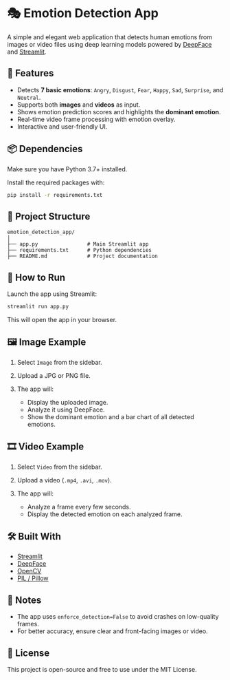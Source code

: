 # 🎭 Emotion Detection App

A simple and elegant web application that detects human emotions from images or video files using deep learning models powered by [DeepFace](https://github.com/serengil/deepface) and [Streamlit](https://streamlit.io/).

## 🧠 Features

- Detects **7 basic emotions**: `Angry`, `Disgust`, `Fear`, `Happy`, `Sad`, `Surprise`, and `Neutral`.
- Supports both **images** and **videos** as input.
- Shows emotion prediction scores and highlights the **dominant emotion**.
- Real-time video frame processing with emotion overlay.
- Interactive and user-friendly UI.

## 📦 Dependencies

Make sure you have Python 3.7+ installed.

Install the required packages with:

```bash
pip install -r requirements.txt
````

## 📁 Project Structure

```
emotion_detection_app/
│
├── app.py                # Main Streamlit app
├── requirements.txt      # Python dependencies
├── README.md             # Project documentation
```

## 🚀 How to Run

Launch the app using Streamlit:

```bash
streamlit run app.py
```

This will open the app in your browser.

## 🖼️ Image Example

1. Select `Image` from the sidebar.
2. Upload a JPG or PNG file.
3. The app will:

   * Display the uploaded image.
   * Analyze it using DeepFace.
   * Show the dominant emotion and a bar chart of all detected emotions.

## 🎞️ Video Example

1. Select `Video` from the sidebar.
2. Upload a video (`.mp4`, `.avi`, `.mov`).
3. The app will:

   * Analyze a frame every few seconds.
   * Display the detected emotion on each analyzed frame.

## 🛠️ Built With

* [Streamlit](https://streamlit.io/)
* [DeepFace](https://github.com/serengil/deepface)
* [OpenCV](https://opencv.org/)
* [PIL / Pillow](https://python-pillow.org/)

## 📌 Notes

* The app uses `enforce_detection=False` to avoid crashes on low-quality frames.
* For better accuracy, ensure clear and front-facing images or video.

## 📃 License

This project is open-source and free to use under the MIT License.
